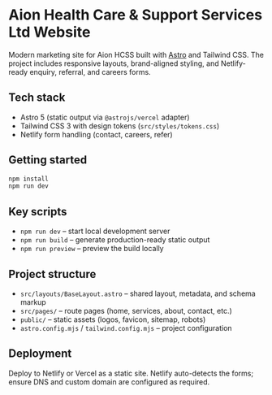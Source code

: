 # Aion Health Care & Support Services Ltd Website

Modern marketing site for Aion HCSS built with [Astro](https://astro.build/) and Tailwind CSS. The project includes responsive layouts, brand-aligned styling, and Netlify-ready enquiry, referral, and careers forms.

## Tech stack
- Astro 5 (static output via `@astrojs/vercel` adapter)
- Tailwind CSS 3 with design tokens (`src/styles/tokens.css`)
- Netlify form handling (contact, careers, refer)

## Getting started
```bash
npm install
npm run dev
```

## Key scripts
- `npm run dev` – start local development server
- `npm run build` – generate production-ready static output
- `npm run preview` – preview the build locally

## Project structure
- `src/layouts/BaseLayout.astro` – shared layout, metadata, and schema markup
- `src/pages/` – route pages (home, services, about, contact, etc.)
- `public/` – static assets (logos, favicon, sitemap, robots)
- `astro.config.mjs` / `tailwind.config.mjs` – project configuration

## Deployment
Deploy to Netlify or Vercel as a static site. Netlify auto-detects the forms; ensure DNS and custom domain are configured as required.
